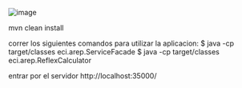 ![image](https://github.com/user-attachments/assets/f3fee2d0-5f36-4637-9956-147813f980dc)

mvn clean install

correr los siguientes comandos para utilizar la aplicacion:
$ java -cp target/classes eci.arep.ServiceFacade
$ java -cp target/classes eci.arep.ReflexCalculator

entrar por el servidor http://localhost:35000/
